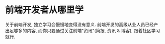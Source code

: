 # 前端开发者从哪里学


关于前端开发, 独立学习会慢慢地变得没有意义. 前端开发的高级从业人员已经产出足够多的内容, 而你只要通过关注前端"资讯"(简报, 资讯 & 博客), 跟着社区学习就行.
